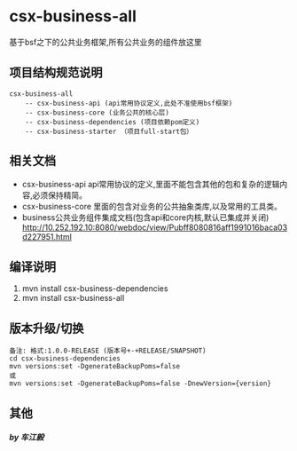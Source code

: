 # csx-business-all
基于bsf之下的公共业务框架,所有公共业务的组件放这里

## 项目结构规范说明
```
csx-business-all
    -- csx-business-api (api常用协议定义,此处不准使用bsf框架)
    -- csx-business-core (业务公共的核心层)
    -- csx-business-dependencies (项目依赖pom定义)
    -- csx-business-starter （项目full-start包）
```

## 相关文档
* csx-business-api
   api常用协议的定义,里面不能包含其他的包和复杂的逻辑内容,必须保持精简。
* csx-business-core 
   里面的包含对业务的公共抽象类库,以及常用的工具类。
* business公共业务组件集成文档(包含api和core内核,默认已集成并关闭)
   http://10.252.192.10:8080/webdoc/view/Pubff8080816aff1991016baca03d227951.html

## 编译说明
1. mvn install csx-business-dependencies
2. mvn install csx-business-all

## 版本升级/切换
```
备注: 格式:1.0.0-RELEASE (版本号+-+RELEASE/SNAPSHOT)
cd csx-business-dependencies
mvn versions:set -DgenerateBackupPoms=false
或
mvn versions:set -DgenerateBackupPoms=false -DnewVersion={version}
```
    
## 其他    
 

##### by 车江毅